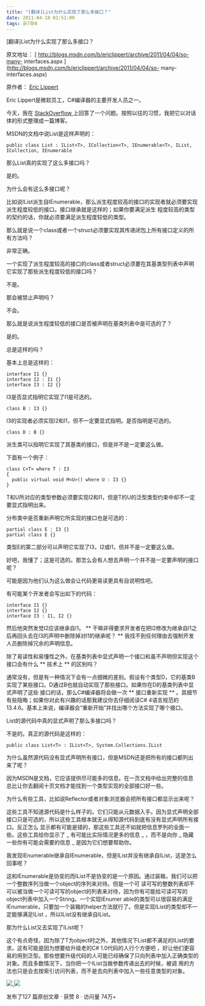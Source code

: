 ```yaml
---
title: "[翻译]List为什么实现了那么多接口？"
date: 2011-04-18 01:51:00
tags: 杂7杂8
---
```

[翻译]List<T>为什么实现了那么多接口？

原文地址： [ http://blogs.msdn.com/b/ericlippert/archive/2011/04/04/so-many-
interfaces.aspx ](http://blogs.msdn.com/b/ericlippert/archive/2011/04/04/so-
many-interfaces.aspx)

原作者： [ Eric Lippert
](http://blogs.msdn.com/EricLippert/ProfileUrlRedirect.ashx)

Eric Lippert是微软员工，C#编译器的主要开发人员之一。

今天，我在 [ StackOverflow ](http://stackoverflow.com/questions/4817369/)
上回答了一个问题。按照以往的习惯，我把它以对话体的形式整理成一篇博客。

MSDN的文档中说List<T>是这样声明的：



    public class List : IList<T>, ICollection<T>, IEnumerable<T>, IList, ICollection, IEnumerable

那么List真的实现了这么多接口吗？

是的。

为什么会有这么多接口呢？

比如说IList<T>派生自IEnumerable<T>，那么派生程度较高的接口的实现者就必须要实现派生程度较低的接口。接口继承就是这样的；如果你要满足派生
程度较高的类型的契约的话，你就必须要满足派生程度较低的类型。

那么就是说一个class或者一个struct必须要实现其传递闭包上所有接口定义的所有方法吗？

非常正确。

一个实现了派生程度较高的接口的class或者struct必须要在其基类型列表中声明它实现了那些派生程度较低的接口吗？

不是。

那会被禁止声明吗？

不会。

那么就是说派生程度较低的接口是否被声明在基类列表中是可选的了？

是的。

总是这样的吗？

基本上总是这样的：



    interface I1 {}
    interface I2 : I1 {}
    interface I3 : I2 {}

I3是否显式指明它实现了I1是可选的。



    class B : I3 {}

I3的实现者必须实现I2和I1，但不一定要显式指明。是否指明是可选的。



    class D : B {}

派生类可以指明它实现了其基类的接口，但是并不是一定要这么做。

下面有一个例子：



    class C<T> where T : I3
    {
      public virtual void M<U>() where U : I3 {}
    }

T和U所对应的类型参数必须要实现I2和I1，但是T的U的泛型类型约束中却不一定要显式指明出来。

分布类中是否重新声明它所实现的接口也是可选的：



    partial class E : I3 {}
    partial class E {}

类型E的第二部分可以声明它实现了I3，I2或I1，但并不是一定要这么做。

好吧，我懂了；这是可选的。那怎么会有人想去声明一个并不是一定要声明的接口呢？

可能是因为他们认为这么做会让代码更易读更具有自说明性吧。

有可能某个开发者会写出如下的代码：



    interface I1 {}
    interface I2 {}
    interface I3 : I1, I2 {}

然后他突然发觉I2应该继承自I1。 ** 干嘛非得要求开发者在把I2修改为继承自I1之后再回头去在I3的声明中删除掉对I1的继承呢？ **
我找不到任何理由去强制开发人员删除掉冗余的声明信息。

除了易读性和易懂性之外，在基类列表中显式声明一个接口和虽不声明但实现这个接口会有什么 ** 技术上 ** 的区别吗？

通常没有，但是有一种情况下会有一点细微的差别。假设有个类型D，它的基类B实现了某些接口。D通过B也就自动实现了那些接口。如果你在D的基类列表中显式声明了这些
接口的话，那么C#编译器将会做一次 ** 接口重新实现 ** 。其细节有些隐晦；如果你对此有兴趣的话那我建议你去仔细阅读C#
4语言规范的13.4.6。基本上来说，编译器会“重新开始”并找出哪个方法实现了哪个接口。

List<T>的源代码中真的显式声明了那么多接口吗？

不是的。真正的源代码是这样的：



    public class List<T> : IList<T>, System.Collections.IList

为什么虽然源代码没有显式声明所有接口，但是MSDN还是把所有的接口都列出来了呢？

因为MSDN是文档，它应该提供尽可能多的信息。在一页文档中给出完整的信息总比让你去翻阅十页文档才能找到一个类型实现的全部接口好一些。

为什么有些工具，比如说Reflector或者对象浏览器会把所有接口都显示出来呢？

这些工具不知道源代码是什么样子的。它们只能从元数据入手。因为显式声明全部接口只是可选的，所以这些工具根本就无从得知源代码到底有没有显式声明所有接口。反正怎么
显示都有可能是错的，那这些工具还不如就把信息罗列的全面一些。这些工具给你显示了 _ 有可能比实际情况更多的信息 _ ，而不是向你 _
隐藏一些你有可能会需要的信息 _ 是因为它们想要帮助你。

我发现IEnumerable<T>继承自IEnumerable，但是IList<T>并没有继承自IList，这是怎么回事呢？

这和IEnumerable<T>是协变的而IList<T>不是协变的是一个原因。通过装箱，我们可以把一个整数序列当做一个object的序列来对待。但是一个可
读可写的整数列表却不可以被当做一个可读可写的object的列表来对待，因为你有可能给可读可写的object列表中加入一个String。一个实现IEnumer
able<T>的类型可以很容易的满足IEnumerable，只要加一个装箱的helper方法就行了。但是实现IList<T>的类型却不一定能够满足IList
，所以IList没有继承自IList。

那为什么List<T>又去实现了IList呢？

这个有点奇怪，因为除了T为object时之外，其他情况下List<T>都不满足的IList的要求。这有可能是因为想要给升级老的C# 1.0代码的人行个方便吧
，好让他们更容易的用到泛型。那些想要升级代码的人可能已经确保了只向列表中加入正确类型的对象。而且多数情况下，当你把一个IList当做参数传递出去的时候，被调
用的方法也只是会去按索引访问列表，而不是去向列表中加入一些任意类型的对象。



[ ![](https://profile.csdnimg.cn/5/2/5/3_cuipengfei1)
![](https://g.csdnimg.cn/static/user-reg-year/1x/11.png)
](https://blog.csdn.net/cuipengfei1)



发布了127 篇原创文章  ·  获赞 8  ·  访问量 74万+
